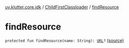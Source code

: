 [uy.klutter.core.jdk](../index.md) / [ChildFirstClassloader](index.md) / [findResource](.)


# findResource
<code>protected fun findResource(name: String): [URL](http://docs.oracle.com/javase/6/docs/api/java/net/URL.html)?</code> [(source)](https://github.com/kohesive/klutter/blob/master/core-jdk6/src/main/kotlin/uy/klutter/core/jdk/ChildFirstClassloader.kt#L65)<br/>

